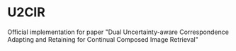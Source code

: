 # U2CIR
Official implementation for paper "Dual Uncertainty-aware Correspondence Adapting and Retaining for Continual Composed Image Retrieval"
